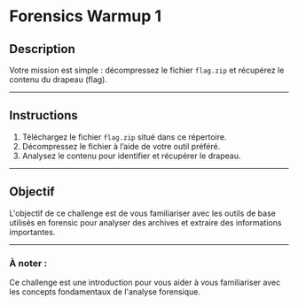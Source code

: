 # Forensics Warmup 1

## Description

Votre mission est simple : décompressez le fichier `flag.zip` et récupérez le contenu du drapeau (flag).

---

## Instructions

1. Téléchargez le fichier `flag.zip` situé dans ce répertoire.
2. Décompressez le fichier à l’aide de votre outil préféré.
3. Analysez le contenu pour identifier et récupérer le drapeau.

---

## Objectif

L'objectif de ce challenge est de vous familiariser avec les outils de base utilisés en forensic pour analyser des archives et extraire des informations importantes.

---

### À noter :
Ce challenge est une introduction pour vous aider à vous familiariser avec les concepts fondamentaux de l'analyse forensique.
